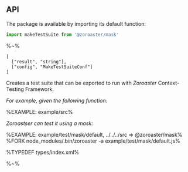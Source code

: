## API

The package is available by importing its default function:

```js
import makeTestSuite from '@zoroaster/mask'
```

%~%

```## makeTestSuite
[
  ["result", "string"],
  ["config", "MakeTestSuiteConf"]
]
```

Creates a test suite that can be exported to run with _Zoroaster_ Context-Testing Framework.

_For example, given the following function:_

%EXAMPLE: example/src%

_Zoroastser can test it using a mask:_

%EXAMPLE: example/test/mask/default, ../../../src => @zoroaster/mask%
%FORK node_modules/.bin/zoroaster -a example/test/mask/default.js%

%TYPEDEF types/index.xml%

%~%